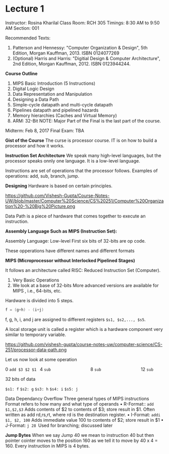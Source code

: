 # Lecture 1

Instructor: Rosina Kharilal
Class Room: RCH 305
Timings: 8:30 AM to 9:50 AM
Section: 001

Recommended Texts: 
1. Patterson and Hennessy: "Computer Organization & Design", 5th Edition, Morgan Kauffman, 2013. ISBN 0124077269
1. (Optional) Harris and Harris: "Digitial Design & Computer Architecture", 2nd Edition, Morgan Kauffman, 2012. ISBN 0123944244.

**Course Outline**
1. MIPS Basic Introduction (5 Instructions)
1. Digital Logic Design
1. Data Representation and Manipulation
1. Designing a Data Path
1. Simple-cycle datapath and multi-cycle datapath
1. Pipelines datapath and pipelined hazards
1. Memory hierarchies (Caches and Virtual Memory)
1. ARM: 32-Bit
NOTE: Major Part of the Final is the last part of the course.

Midterm: Feb 8, 2017
Final Exam: TBA

**Gist of the Course**
The curse is processor course. IT is on how to build a processor and how it works.

**Instruction Set Architecture**
We speak many high-level languages, but the processor speaks onnly one language. It is a low-level language.

Instructions are set of operations that the processor follows. Examples of operations: add, sub, branch, jump.

**Designing**
Hardware is based on certain principles. 

https://github.com/Vishesh-Gupta/Course-Notes-UW/blob/master/Computer%20Science/CS%20251/Computer%20Organization%20-%20Big%20Picture.png

Data Path  is a piece of hardware that comes together to execute an instruction.

**Assembly Language Such as MIPS (Instruction Set):**

Assembly Language: Low-level
First six bits of 32-bits are op code.

These opperations have different names and different formats

**MIPS (Microprocessor without Interlocked Pipelined Stages)**

It follows an architecture called RISC: Reduced Instruction Set (Computer).
1. Very Basic Operations
1. We look at a base of 32-bits
More advanced versions are available for MIPS , i.e., 64-bits, etc.

Hardware is divided into 5 steps.

```c
f = (g+h) - (i+j)
```

f, g, h, i, and j are assigned to different registers `$s1, $s2,..., $s5`.

A local storage unit is called a register which is a hardware component very similar to temporary variable.

https://github.com/vishesh-gupta/course-notes-uw/computer-science/CS-251/processor-data-path.png

Let us now look at some operation

0   `add $3 $2 $1 `
4   `sub                 `
8   `sub                 `
12 `sub                 `


32 bits of data

`$s1: f`     `$s2: g`     `$s3: h`     `$s4: i`     `$s5: j`

Data Dependancy
Overflow
Three general types of MIPS instructions
Format refers to how many and what type of operands
• R-Format:: `add $1,$2,$3` Adds contents of $2 to contents of $3; store result in $1. Often written as add rd,rs,rt, where rd is the destination register.
• I-Format: `addi $1, $2, 100` Adds immediate value 100 to contents of $2; store result in $1
• J-Format: `j 28 `Used for branching; discussed later

**Jump Bytes**
When we say Jump 40 we mean to instruction 40 but then pointer cointer moves to the position 160 as we tell it to move by 40 x 4 = 160. Every instruction in MIPS is 4 bytes.





